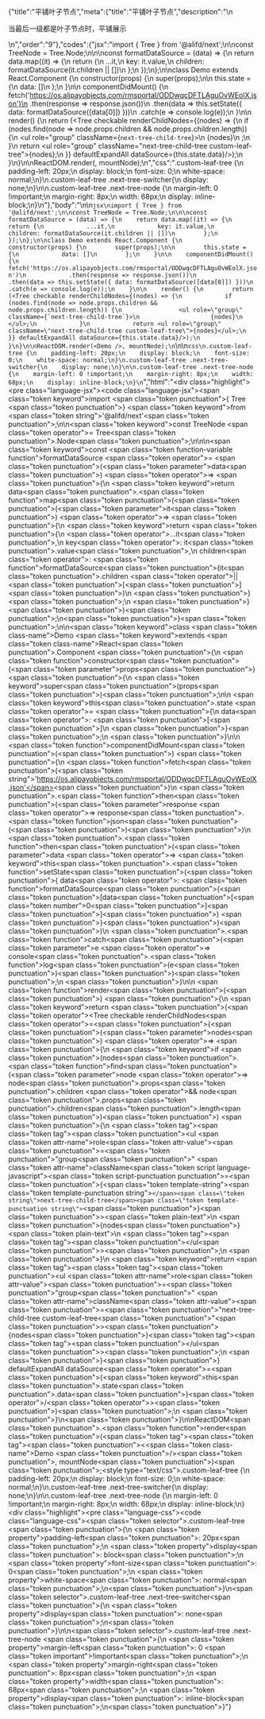 {"title":"平铺叶子节点","meta":{"title":"平铺叶子节点","description":"\n<p>当最后一级都是叶子节点时，平铺展示</p>\n","order":"9"},"codes":{"jsx":"import { Tree } from '@alifd/next';\n\nconst TreeNode = Tree.Node;\n\n\nconst formatDataSource = (data) => {\n    return data.map((it) => {\n        return {\n            ...it,\n            key: it.value,\n            children: formatDataSource(it.children || [])\n        };\n    });\n};\n\nclass Demo extends React.Component {\n    constructor(props) {\n        super(props);\n\n        this.state = {\n            data: []\n        };\n    }\n\n    componentDidMount() {\n        fetch('https://os.alipayobjects.com/rmsportal/ODDwqcDFTLAguOvWEolX.json')\n            .then(response => response.json())\n            .then(data => this.setState({ data: formatDataSource([data[0]]) }))\n            .catch(e => console.log(e));\n    }\n\n    render() {\n        return (<Tree checkable renderChildNodes={(nodes) => {\n            if (nodes.find(node => node.props.children && node.props.children.length)) {\n                <ul role=\"group\" className={`next-tree-child-tree`}>\n                    {nodes}\n                </ul>;\n            }\n            return <ul role=\"group\" className=\"next-tree-child-tree custom-leaf-tree\">{nodes}</ul>;\n        }} defaultExpandAll dataSource={this.state.data}/>);\n    }\n}\n\nReactDOM.render(<Demo />, mountNode);\n","css":".custom-leaf-tree {\n    padding-left: 20px;\n    display: block;\n    font-size: 0;\n    white-space: normal;\n}\n.custom-leaf-tree .next-tree-switcher{\n    display: none;\n}\n\n.custom-leaf-tree .next-tree-node {\n    margin-left: 0 !important;\n    margin-right: 8px;\n    width: 68px;\n    display: inline-block;\n}\n"},"body":"\n\n````jsx\nimport { Tree } from '@alifd/next';\n\nconst TreeNode = Tree.Node;\n\n\nconst formatDataSource = (data) => {\n    return data.map((it) => {\n        return {\n            ...it,\n            key: it.value,\n            children: formatDataSource(it.children || [])\n        };\n    });\n};\n\nclass Demo extends React.Component {\n    constructor(props) {\n        super(props);\n\n        this.state = {\n            data: []\n        };\n    }\n\n    componentDidMount() {\n        fetch('https://os.alipayobjects.com/rmsportal/ODDwqcDFTLAguOvWEolX.json')\n            .then(response => response.json())\n            .then(data => this.setState({ data: formatDataSource([data[0]]) }))\n            .catch(e => console.log(e));\n    }\n\n    render() {\n        return (<Tree checkable renderChildNodes={(nodes) => {\n            if (nodes.find(node => node.props.children && node.props.children.length)) {\n                <ul role=\"group\" className={`next-tree-child-tree`}>\n                    {nodes}\n                </ul>;\n            }\n            return <ul role=\"group\" className=\"next-tree-child-tree custom-leaf-tree\">{nodes}</ul>;\n        }} defaultExpandAll dataSource={this.state.data}/>);\n    }\n}\n\nReactDOM.render(<Demo />, mountNode);\n````\n\n```css\n.custom-leaf-tree {\n    padding-left: 20px;\n    display: block;\n    font-size: 0;\n    white-space: normal;\n}\n.custom-leaf-tree .next-tree-switcher{\n    display: none;\n}\n\n.custom-leaf-tree .next-tree-node {\n    margin-left: 0 !important;\n    margin-right: 8px;\n    width: 68px;\n    display: inline-block;\n}\n```","html":"<script>(function(){'use strict';\n\nvar _createClass = function () { function defineProperties(target, props) { for (var i = 0; i < props.length; i++) { var descriptor = props[i]; descriptor.enumerable = descriptor.enumerable || false; descriptor.configurable = true; if (\"value\" in descriptor) descriptor.writable = true; Object.defineProperty(target, descriptor.key, descriptor); } } return function (Constructor, protoProps, staticProps) { if (protoProps) defineProperties(Constructor.prototype, protoProps); if (staticProps) defineProperties(Constructor, staticProps); return Constructor; }; }();\n\nvar _extends = Object.assign || function (target) { for (var i = 1; i < arguments.length; i++) { var source = arguments[i]; for (var key in source) { if (Object.prototype.hasOwnProperty.call(source, key)) { target[key] = source[key]; } } } return target; };\n\nvar _next = require('@alifd/next');\n\nfunction _classCallCheck(instance, Constructor) { if (!(instance instanceof Constructor)) { throw new TypeError(\"Cannot call a class as a function\"); } }\n\nfunction _possibleConstructorReturn(self, call) { if (!self) { throw new ReferenceError(\"this hasn't been initialised - super() hasn't been called\"); } return call && (typeof call === \"object\" || typeof call === \"function\") ? call : self; }\n\nfunction _inherits(subClass, superClass) { if (typeof superClass !== \"function\" && superClass !== null) { throw new TypeError(\"Super expression must either be null or a function, not \" + typeof superClass); } subClass.prototype = Object.create(superClass && superClass.prototype, { constructor: { value: subClass, enumerable: false, writable: true, configurable: true } }); if (superClass) Object.setPrototypeOf ? Object.setPrototypeOf(subClass, superClass) : subClass.__proto__ = superClass; }\n\nvar TreeNode = _next.Tree.Node;\n\nvar formatDataSource = function formatDataSource(data) {\n    return data.map(function (it) {\n        return _extends({}, it, {\n            key: it.value,\n            children: formatDataSource(it.children || [])\n        });\n    });\n};\n\nvar Demo = function (_React$Component) {\n    _inherits(Demo, _React$Component);\n\n    function Demo(props) {\n        _classCallCheck(this, Demo);\n\n        var _this = _possibleConstructorReturn(this, (Demo.__proto__ || Object.getPrototypeOf(Demo)).call(this, props));\n\n        _this.state = {\n            data: []\n        };\n        return _this;\n    }\n\n    _createClass(Demo, [{\n        key: 'componentDidMount',\n        value: function componentDidMount() {\n            var _this2 = this;\n\n            fetch('https://os.alipayobjects.com/rmsportal/ODDwqcDFTLAguOvWEolX.json').then(function (response) {\n                return response.json();\n            }).then(function (data) {\n                return _this2.setState({ data: formatDataSource([data[0]]) });\n            }).catch(function (e) {\n                return console.log(e);\n            });\n        }\n    }, {\n        key: 'render',\n        value: function render() {\n            return React.createElement(_next.Tree, { checkable: true, renderChildNodes: function renderChildNodes(nodes) {\n                    if (nodes.find(function (node) {\n                        return node.props.children && node.props.children.length;\n                    })) {\n                        React.createElement(\n                            'ul',\n                            { role: 'group', className: 'next-tree-child-tree' },\n                            nodes\n                        );\n                    }\n                    return React.createElement(\n                        'ul',\n                        { role: 'group', className: 'next-tree-child-tree custom-leaf-tree' },\n                        nodes\n                    );\n                }, defaultExpandAll: true, dataSource: this.state.data });\n        }\n    }]);\n\n    return Demo;\n}(React.Component);\n\nReactDOM.render(React.createElement(Demo, null), mountNode);})()</script><div class=\"highlight\"><pre class=\"language-jsx\"><code class=\"language-jsx\"><span class=\"token keyword\">import</span> <span class=\"token punctuation\">{</span> Tree <span class=\"token punctuation\">}</span> <span class=\"token keyword\">from</span> <span class=\"token string\">'@alifd/next'</span><span class=\"token punctuation\">;</span>\n\n<span class=\"token keyword\">const</span> TreeNode <span class=\"token operator\">=</span> Tree<span class=\"token punctuation\">.</span>Node<span class=\"token punctuation\">;</span>\n\n\n<span class=\"token keyword\">const</span> <span class=\"token function-variable function\">formatDataSource</span> <span class=\"token operator\">=</span> <span class=\"token punctuation\">(</span><span class=\"token parameter\">data</span><span class=\"token punctuation\">)</span> <span class=\"token operator\">=></span> <span class=\"token punctuation\">{</span>\n    <span class=\"token keyword\">return</span> data<span class=\"token punctuation\">.</span><span class=\"token function\">map</span><span class=\"token punctuation\">(</span><span class=\"token punctuation\">(</span><span class=\"token parameter\">it</span><span class=\"token punctuation\">)</span> <span class=\"token operator\">=></span> <span class=\"token punctuation\">{</span>\n        <span class=\"token keyword\">return</span> <span class=\"token punctuation\">{</span>\n            <span class=\"token operator\">...</span>it<span class=\"token punctuation\">,</span>\n            key<span class=\"token operator\">:</span> it<span class=\"token punctuation\">.</span>value<span class=\"token punctuation\">,</span>\n            children<span class=\"token operator\">:</span> <span class=\"token function\">formatDataSource</span><span class=\"token punctuation\">(</span>it<span class=\"token punctuation\">.</span>children <span class=\"token operator\">||</span> <span class=\"token punctuation\">[</span><span class=\"token punctuation\">]</span><span class=\"token punctuation\">)</span>\n        <span class=\"token punctuation\">}</span><span class=\"token punctuation\">;</span>\n    <span class=\"token punctuation\">}</span><span class=\"token punctuation\">)</span><span class=\"token punctuation\">;</span>\n<span class=\"token punctuation\">}</span><span class=\"token punctuation\">;</span>\n\n<span class=\"token keyword\">class</span> <span class=\"token class-name\">Demo</span> <span class=\"token keyword\">extends</span> <span class=\"token class-name\">React<span class=\"token punctuation\">.</span>Component</span> <span class=\"token punctuation\">{</span>\n    <span class=\"token function\">constructor</span><span class=\"token punctuation\">(</span><span class=\"token parameter\">props</span><span class=\"token punctuation\">)</span> <span class=\"token punctuation\">{</span>\n        <span class=\"token keyword\">super</span><span class=\"token punctuation\">(</span>props<span class=\"token punctuation\">)</span><span class=\"token punctuation\">;</span>\n\n        <span class=\"token keyword\">this</span><span class=\"token punctuation\">.</span>state <span class=\"token operator\">=</span> <span class=\"token punctuation\">{</span>\n            data<span class=\"token operator\">:</span> <span class=\"token punctuation\">[</span><span class=\"token punctuation\">]</span>\n        <span class=\"token punctuation\">}</span><span class=\"token punctuation\">;</span>\n    <span class=\"token punctuation\">}</span>\n\n    <span class=\"token function\">componentDidMount</span><span class=\"token punctuation\">(</span><span class=\"token punctuation\">)</span> <span class=\"token punctuation\">{</span>\n        <span class=\"token function\">fetch</span><span class=\"token punctuation\">(</span><span class=\"token string\">'https://os.alipayobjects.com/rmsportal/ODDwqcDFTLAguOvWEolX.json'</span><span class=\"token punctuation\">)</span>\n            <span class=\"token punctuation\">.</span><span class=\"token function\">then</span><span class=\"token punctuation\">(</span><span class=\"token parameter\">response</span> <span class=\"token operator\">=></span> response<span class=\"token punctuation\">.</span><span class=\"token function\">json</span><span class=\"token punctuation\">(</span><span class=\"token punctuation\">)</span><span class=\"token punctuation\">)</span>\n            <span class=\"token punctuation\">.</span><span class=\"token function\">then</span><span class=\"token punctuation\">(</span><span class=\"token parameter\">data</span> <span class=\"token operator\">=></span> <span class=\"token keyword\">this</span><span class=\"token punctuation\">.</span><span class=\"token function\">setState</span><span class=\"token punctuation\">(</span><span class=\"token punctuation\">{</span> data<span class=\"token operator\">:</span> <span class=\"token function\">formatDataSource</span><span class=\"token punctuation\">(</span><span class=\"token punctuation\">[</span>data<span class=\"token punctuation\">[</span><span class=\"token number\">0</span><span class=\"token punctuation\">]</span><span class=\"token punctuation\">]</span><span class=\"token punctuation\">)</span> <span class=\"token punctuation\">}</span><span class=\"token punctuation\">)</span><span class=\"token punctuation\">)</span>\n            <span class=\"token punctuation\">.</span><span class=\"token function\">catch</span><span class=\"token punctuation\">(</span><span class=\"token parameter\">e</span> <span class=\"token operator\">=></span> console<span class=\"token punctuation\">.</span><span class=\"token function\">log</span><span class=\"token punctuation\">(</span>e<span class=\"token punctuation\">)</span><span class=\"token punctuation\">)</span><span class=\"token punctuation\">;</span>\n    <span class=\"token punctuation\">}</span>\n\n    <span class=\"token function\">render</span><span class=\"token punctuation\">(</span><span class=\"token punctuation\">)</span> <span class=\"token punctuation\">{</span>\n        <span class=\"token keyword\">return</span> <span class=\"token punctuation\">(</span><span class=\"token operator\">&lt;</span>Tree checkable renderChildNodes<span class=\"token operator\">=</span><span class=\"token punctuation\">{</span><span class=\"token punctuation\">(</span><span class=\"token parameter\">nodes</span><span class=\"token punctuation\">)</span> <span class=\"token operator\">=></span> <span class=\"token punctuation\">{</span>\n            <span class=\"token keyword\">if</span> <span class=\"token punctuation\">(</span>nodes<span class=\"token punctuation\">.</span><span class=\"token function\">find</span><span class=\"token punctuation\">(</span><span class=\"token parameter\">node</span> <span class=\"token operator\">=></span> node<span class=\"token punctuation\">.</span>props<span class=\"token punctuation\">.</span>children <span class=\"token operator\">&amp;&amp;</span> node<span class=\"token punctuation\">.</span>props<span class=\"token punctuation\">.</span>children<span class=\"token punctuation\">.</span>length<span class=\"token punctuation\">)</span><span class=\"token punctuation\">)</span> <span class=\"token punctuation\">{</span>\n                <span class=\"token tag\"><span class=\"token tag\"><span class=\"token punctuation\">&lt;</span>ul</span> <span class=\"token attr-name\">role</span><span class=\"token attr-value\"><span class=\"token punctuation\">=</span><span class=\"token punctuation\">\"</span>group<span class=\"token punctuation\">\"</span></span> <span class=\"token attr-name\">className</span><span class=\"token script language-javascript\"><span class=\"token script-punctuation punctuation\">=</span><span class=\"token punctuation\">{</span><span class=\"token template-string\"><span class=\"token template-punctuation string\">`</span><span class=\"token string\">next-tree-child-tree</span><span class=\"token template-punctuation string\">`</span></span><span class=\"token punctuation\">}</span></span><span class=\"token punctuation\">></span></span><span class=\"token plain-text\">\n                    </span><span class=\"token punctuation\">{</span>nodes<span class=\"token punctuation\">}</span><span class=\"token plain-text\">\n                </span><span class=\"token tag\"><span class=\"token tag\"><span class=\"token punctuation\">&lt;/</span>ul</span><span class=\"token punctuation\">></span></span><span class=\"token punctuation\">;</span>\n            <span class=\"token punctuation\">}</span>\n            <span class=\"token keyword\">return</span> <span class=\"token tag\"><span class=\"token tag\"><span class=\"token punctuation\">&lt;</span>ul</span> <span class=\"token attr-name\">role</span><span class=\"token attr-value\"><span class=\"token punctuation\">=</span><span class=\"token punctuation\">\"</span>group<span class=\"token punctuation\">\"</span></span> <span class=\"token attr-name\">className</span><span class=\"token attr-value\"><span class=\"token punctuation\">=</span><span class=\"token punctuation\">\"</span>next-tree-child-tree custom-leaf-tree<span class=\"token punctuation\">\"</span></span><span class=\"token punctuation\">></span></span><span class=\"token punctuation\">{</span>nodes<span class=\"token punctuation\">}</span><span class=\"token tag\"><span class=\"token tag\"><span class=\"token punctuation\">&lt;/</span>ul</span><span class=\"token punctuation\">></span></span><span class=\"token punctuation\">;</span>\n        <span class=\"token punctuation\">}</span><span class=\"token punctuation\">}</span> defaultExpandAll dataSource<span class=\"token operator\">=</span><span class=\"token punctuation\">{</span><span class=\"token keyword\">this</span><span class=\"token punctuation\">.</span>state<span class=\"token punctuation\">.</span>data<span class=\"token punctuation\">}</span><span class=\"token operator\">/</span><span class=\"token operator\">></span><span class=\"token punctuation\">)</span><span class=\"token punctuation\">;</span>\n    <span class=\"token punctuation\">}</span>\n<span class=\"token punctuation\">}</span>\n\nReactDOM<span class=\"token punctuation\">.</span><span class=\"token function\">render</span><span class=\"token punctuation\">(</span><span class=\"token tag\"><span class=\"token tag\"><span class=\"token punctuation\">&lt;</span><span class=\"token class-name\">Demo</span></span> <span class=\"token punctuation\">/></span></span><span class=\"token punctuation\">,</span> mountNode<span class=\"token punctuation\">)</span><span class=\"token punctuation\">;</span></code></pre></div><style type=\"text/css\">.custom-leaf-tree {\n    padding-left: 20px;\n    display: block;\n    font-size: 0;\n    white-space: normal;\n}\n.custom-leaf-tree .next-tree-switcher{\n    display: none;\n}\n\n.custom-leaf-tree .next-tree-node {\n    margin-left: 0 !important;\n    margin-right: 8px;\n    width: 68px;\n    display: inline-block;\n}</style><div class=\"highlight\"><pre class=\"language-css\"><code class=\"language-css\"><span class=\"token selector\">.custom-leaf-tree</span> <span class=\"token punctuation\">{</span>\n    <span class=\"token property\">padding-left</span><span class=\"token punctuation\">:</span> 20px<span class=\"token punctuation\">;</span>\n    <span class=\"token property\">display</span><span class=\"token punctuation\">:</span> block<span class=\"token punctuation\">;</span>\n    <span class=\"token property\">font-size</span><span class=\"token punctuation\">:</span> 0<span class=\"token punctuation\">;</span>\n    <span class=\"token property\">white-space</span><span class=\"token punctuation\">:</span> normal<span class=\"token punctuation\">;</span>\n<span class=\"token punctuation\">}</span>\n<span class=\"token selector\">.custom-leaf-tree .next-tree-switcher</span><span class=\"token punctuation\">{</span>\n    <span class=\"token property\">display</span><span class=\"token punctuation\">:</span> none<span class=\"token punctuation\">;</span>\n<span class=\"token punctuation\">}</span>\n\n<span class=\"token selector\">.custom-leaf-tree .next-tree-node</span> <span class=\"token punctuation\">{</span>\n    <span class=\"token property\">margin-left</span><span class=\"token punctuation\">:</span> 0 <span class=\"token important\">!important</span><span class=\"token punctuation\">;</span>\n    <span class=\"token property\">margin-right</span><span class=\"token punctuation\">:</span> 8px<span class=\"token punctuation\">;</span>\n    <span class=\"token property\">width</span><span class=\"token punctuation\">:</span> 68px<span class=\"token punctuation\">;</span>\n    <span class=\"token property\">display</span><span class=\"token punctuation\">:</span> inline-block<span class=\"token punctuation\">;</span>\n<span class=\"token punctuation\">}</span></code></pre></div>"}